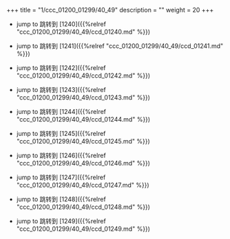 +++
title = "1/ccc_01200_01299/40_49"
description = ""
weight = 20
+++

* jump to 跳转到 [1240]({{%relref "ccc_01200_01299/40_49/ccd_01240.md" %}})

* jump to 跳转到 [1241]({{%relref "ccc_01200_01299/40_49/ccd_01241.md" %}})

* jump to 跳转到 [1242]({{%relref "ccc_01200_01299/40_49/ccd_01242.md" %}})

* jump to 跳转到 [1243]({{%relref "ccc_01200_01299/40_49/ccd_01243.md" %}})

* jump to 跳转到 [1244]({{%relref "ccc_01200_01299/40_49/ccd_01244.md" %}})

* jump to 跳转到 [1245]({{%relref "ccc_01200_01299/40_49/ccd_01245.md" %}})

* jump to 跳转到 [1246]({{%relref "ccc_01200_01299/40_49/ccd_01246.md" %}})

* jump to 跳转到 [1247]({{%relref "ccc_01200_01299/40_49/ccd_01247.md" %}})

* jump to 跳转到 [1248]({{%relref "ccc_01200_01299/40_49/ccd_01248.md" %}})

* jump to 跳转到 [1249]({{%relref "ccc_01200_01299/40_49/ccd_01249.md" %}})

